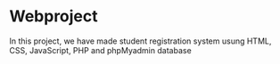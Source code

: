 # Webproject
In this project, we have made student registration system usung HTML, CSS, JavaScript, PHP and phpMyadmin database
